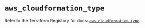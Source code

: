 # `aws_cloudformation_type`

Refer to the Terraform Registory for docs: [`aws_cloudformation_type`](https://registry.terraform.io/providers/hashicorp/aws/5.7.0/docs/resources/cloudformation_type).
